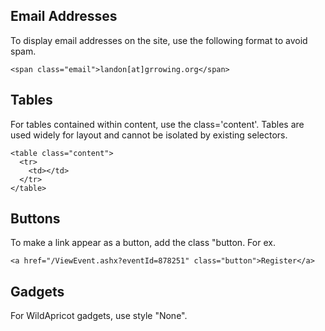 ## Email Addresses

To display email addresses on the site, use the following format to avoid spam.

    <span class="email">landon[at]grrowing.org</span>

## Tables

For tables contained within content, use the class='content'. Tables are used widely for layout and cannot be isolated by existing selectors.

    <table class="content">
      <tr>
        <td></td>
      </tr>
    </table>

## Buttons

To make a link appear as a button, add the class "button. For ex.

    <a href="/ViewEvent.ashx?eventId=878251" class="button">Register</a>

## Gadgets

For WildApricot gadgets, use style "None".

